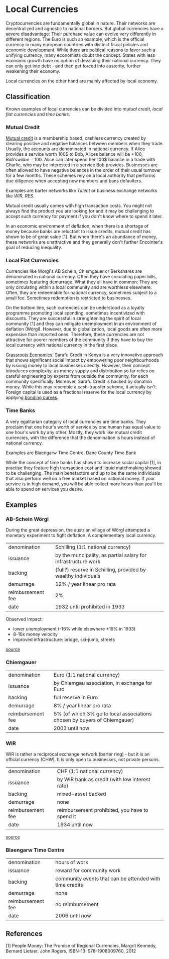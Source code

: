 # Local Currencies

Cryptocurrencies are fundamentally global in nature. Their networks are decentralized and agnostic to national borders. But global currencies have a severe disadvantage: Their purchase value can evolve very differently in different regions. The Euro is such an example, which is the official currency in many european countries with distinct fiscal policies and economic development. While there are political reasons to favor such a unifying currency, many economists doubt the concept. States with less economic growth have no option of devaluing their national currency. They can only get into debt - and then get forced into austerity, further weakening their economy.

Local currencies on the other hand are mainly affected by local economy. 

## Classification

Known examples of local currencies can be divided into *mutual credit*,  *local fiat currencies* and *time banks*.

### Mutual Credit

[Mutual credit](https://en.wikipedia.org/wiki/Mutual_credit) is a membership based, cashless currency created by clearing positive and negative balances between members when they trade. Usually, the accounts are denominated in national currency.
If Alice provides a service worth 100$ to Bob, Alices balance will be +100$, Bob's will be -100$. Alice can later spend her 100$ balance in a trade with Charlie, who may be interested in a service Bob provides.
Businesses are often allowed to have negative balances in the order of their usual turnover for a few months. These schemes rely on a local authority that performs due diligence when accepting new members and bans defaulters.

Examples are barter networks like *Talent* or business exchange networks like *WIR*, *RES*.

Mutual credit usually comes with high transaction costs. You might not always find the product you are looking for and it may be challenging to accept such currency for payment if you don't know where to spend it later.

In an economic environment of deflation, when there is a shortage of money because banks are reluctant to issue credits, mutual credit has shown to be of great value [1]. But when there's an abundance of money, these networks are unattractive and they generally don't further Encointer's goal of reducing inequality.

### Local Fiat Currencies

Currencies like Wörgl's AB Schein, Chiemgauer or Berkshares are denominated in national currency. Often they have circulating paper bills, sometimes featuring demurrage. What they all have in common: They are only circulating within a local community and are worthless elsewhere. Often, they are redeemable for national currency, sometimes subject to a small fee. Sometimes redemption is restricted to businesses.

On the bottom line, such currencies can be understood as a loyalty programme promoting local spending, sometimes incentivized with discounts. They are successful in strenghtening the spirit of local community [1] and they can mitigate unemployment in an environment of deflation (Wörgl). However, due to globalization, local goods are often more expensive than imported ones. Therefore, these currencies are not attractive for poorer members of the community if they have to buy the local currency with national currency in the first place.

[Grassroots Economics'](https://www.grassrootseconomics.org/community-currencies) Sarafu Credit in Kenya is a very innovative approach that shows significant social impact by empowering poor neighbourhoods by issuing money to local businesses directly. However, their concept introduces complexity, as money supply and distribution so far relies on careful engineering by experts from outside the community, for each community specifically. Moreover, Sarafu Credit is backed by donation money. While this may resemble a cash-transfer scheme, it actually isn't: Foreign capital is used as a fractional reserve for the local currency by applying [bonding curves](https://medium.com/linum-labs/intro-to-bonding-curves-and-shapes-bf326bc4e11a).

### Time Banks

A very egalitarian category of local currencies are time banks. They proclaim that one hour's worth of service by one human has equal value to one hour's work by any other. Mostly, they work like mutual credit currencies, with the difference that the denomination is hours instead of national currency.

Examples are Blaengarw Time Centre, Dane County Time Bank

While the concept of time banks has shown to increase social capital [1], in practise they feature high transaction cost and liquid matchmaking showed to be challenging. The main benefactors end up to be the same individuals that also perform well on a free market based on national money. If your service is in high demand, you will be able collect more hours than you'll be able to spend on services you desire.

## Examples

### AB-Schein Wörgl

During the great depression, the austrian village of Wörgl attempted a monetary experiment to fight deflation: A complementary local currency.

|||
|:----------------|:----------------|
| denomination  | Schilling (1:1 national currency) |
| issuance      | by the muncipality, as partial salary for infrastructure  work |
| backing | (full?) reserve in Schilling, provided by wealthy individuals |
| demurrage | 12% / year linear pro rata |
| reimbursement fee | 2% |
| date | 1932 until prohibited in 1933 |

Observed Impact:

* lower unemployment (-16% while elsewhere +19% in 1933)
* 8-10x money velocity
* improved infrastructure: bridge, ski-jump, streets

[source](http://userpage.fu-berlin.de/~roehrigw/schmitt/text6.htm)

### Chiemgauer

|||
|:----------------|:----------------|
| denomination  | Euro (1:1 national currency) |
| issuance      | by Chiemgau association, in exchange for Euro |
| backing | full reserve in Euro |
| demurrage | 8% / year linear pro rata |
| reimbursement fee | 5% (of which 3% go to local associations chosen by buyers of Chiemgauer) |
| date | 2003 until now |

### WIR

WIR is rather a reciprocal exchange network (barter ring) - but it is an official currency (CHW). It is only open to businesses, not private persons.

|||
|:----------------|:----------------|
| denomination  | CHF (1:1 national currency) |
| issuance      | by WIR bank as credit (with low interest rate)|
| backing | mixed-asset backed |
| demurrage | none |
| reimbursement fee | reimbursement prohibited, you have to spend it |
| date | 1934 until now |

[source](https://archive.is/20130115184645/http://www.der-arbeitsmarkt.ch/arbeitsmarkt/de/themen/archiv/101176/WIR_sind_auch_Geld)

### Blaengarw Time Centre

|||
|:----------------|:----------------|
| denomination  | hours of work |
| issuance      | reward for community work |
| backing | community events that can be attended with time credits |
| demurrage | none |
| reimbursement fee | no reimbursement  |
| date | 2006 until now |

## References

[1] People Money: The Promise of Regional Currencies, Margrit Kennedy, Bernard Lietaer, John Rogers, ISBN-13: 978-1908009760, 2012
